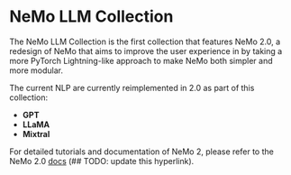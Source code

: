 NeMo LLM Collection
===================

The NeMo LLM Collection is the first collection that features NeMo 2.0, a redesign of NeMo that
aims to improve the user experience in by taking a more PyTorch Lightning-like approach to make
NeMo both simpler and more modular. 

The current NLP are currently reimplemented in 2.0 as part of this collection:
- **GPT**
- **LLaMA**
- **Mixtral**

For detailed tutorials and documentation of NeMo 2, please refer to the NeMo 2.0 [docs](../../../docs/source/2.0) (## TODO: update this hyperlink).
